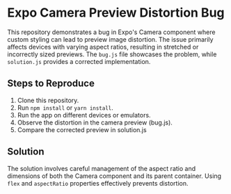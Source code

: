 # Expo Camera Preview Distortion Bug

This repository demonstrates a bug in Expo's Camera component where custom styling can lead to preview image distortion. The issue primarily affects devices with varying aspect ratios, resulting in stretched or incorrectly sized previews.  The `bug.js` file showcases the problem, while `solution.js` provides a corrected implementation.

## Steps to Reproduce

1. Clone this repository.
2. Run `npm install` or `yarn install`.
3. Run the app on different devices or emulators.
4. Observe the distortion in the camera preview (bug.js).
5. Compare the corrected preview in solution.js

## Solution

The solution involves careful management of the aspect ratio and dimensions of both the Camera component and its parent container. Using `flex` and `aspectRatio` properties effectively prevents distortion.